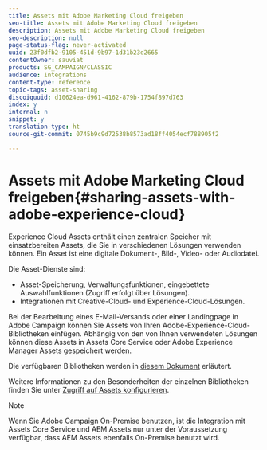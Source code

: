 ```yaml
---
title: Assets mit Adobe Marketing Cloud freigeben
seo-title: Assets mit Adobe Marketing Cloud freigeben
description: Assets mit Adobe Marketing Cloud freigeben
seo-description: null
page-status-flag: never-activated
uuid: 23f0dfb2-9105-451d-9b97-1d31b23d2665
contentOwner: sauviat
products: SG_CAMPAIGN/CLASSIC
audience: integrations
content-type: reference
topic-tags: asset-sharing
discoiquuid: d10624ea-d961-4162-879b-1754f897d763
index: y
internal: n
snippet: y
translation-type: ht
source-git-commit: 0745b9c9d72538b8573ad18ff4054ecf788905f2

---
```



# Assets mit Adobe Marketing Cloud freigeben{#sharing-assets-with-adobe-experience-cloud}

Experience Cloud Assets enthält einen zentralen Speicher mit einsatzbereiten Assets, die Sie in verschiedenen Lösungen verwenden können. Ein Asset ist eine digitale Dokument-, Bild-, Video- oder Audiodatei.

Die Asset-Dienste sind:

* Asset-Speicherung, Verwaltungsfunktionen, eingebettete Auswahlfunktionen (Zugriff erfolgt über Lösungen).
* Integrationen mit Creative-Cloud- und Experience-Cloud-Lösungen.

Bei der Bearbeitung eines E-Mail-Versands oder einer Landingpage in Adobe Campaign können Sie Assets von Ihren Adobe-Experience-Cloud-Bibliotheken einfügen. Abhängig von den von Ihnen verwendeten Lösungen können diese Assets in Assets Core Service oder Adobe Experience Manager Assets gespeichert werden.

Die verfügbaren Bibliotheken werden in [diesem Dokument](https://marketing.adobe.com/resources/help/de_DE/mcloud/experience-cloud-assets.html) erläutert.

Weitere Informationen zu den Besonderheiten der einzelnen Bibliotheken finden Sie unter [Zugriff auf Assets konfigurieren](../../integrations/using/configuring-access-to-assets.md).

>[!NOTE]
>
>Wenn Sie Adobe Campaign On-Premise benutzen, ist die Integration mit Assets Core Service und AEM Assets nur unter der Voraussetzung verfügbar, dass AEM Assets ebenfalls On-Premise benutzt wird.

